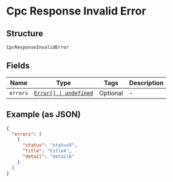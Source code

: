 
# Cpc Response Invalid Error

## Structure

`CpcResponseInvalidError`

## Fields

| Name | Type | Tags | Description |
|  --- | --- | --- | --- |
| `errors` | [`Error[] \| undefined`](../../doc/models/error.md) | Optional | - |

## Example (as JSON)

```json
{
  "errors": [
    {
      "status": "status8",
      "title": "title4",
      "detail": "detail6"
    }
  ]
}
```


